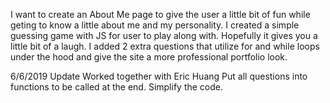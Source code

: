 I want to create an About Me page to give the user a little bit of fun while geting to know a little about me and my personality. I created a simple guessing game with JS for user to play along with. Hopefully it gives you a little bit of a laugh. I added 2 extra questions that utilize for and while loops under the hood and give the site a more professional portfolio look. 

6/6/2019 Update
Worked together with Eric Huang
Put all questions into functions to be called at the end. Simplify the code. 
